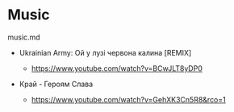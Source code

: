 # Music

music.md

*   Ukrainian Army: Ой у лузі червона калина [REMIX]

    *   https://www.youtube.com/watch?v=BCwJLT8yDP0

*   Край - Героям Слава

    *   https://www.youtube.com/watch?v=GehXK3Cn5R8&rco=1